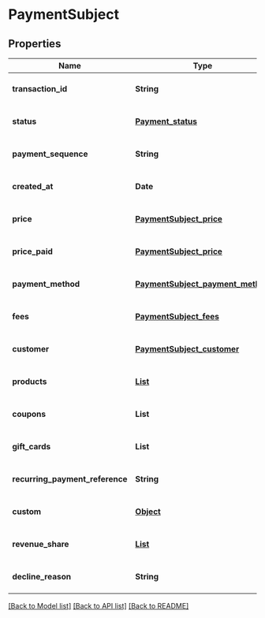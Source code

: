 # PaymentSubject
## Properties

| Name | Type | Description | Notes |
|------------ | ------------- | ------------- | -------------|
| **transaction\_id** | **String** |  | [optional] [default to null] |
| **status** | [**Payment_status**](Payment_status.md) |  | [optional] [default to null] |
| **payment\_sequence** | **String** |  | [optional] [default to null] |
| **created\_at** | **Date** |  | [optional] [default to null] |
| **price** | [**PaymentSubject_price**](PaymentSubject_price.md) |  | [optional] [default to null] |
| **price\_paid** | [**PaymentSubject_price**](PaymentSubject_price.md) |  | [optional] [default to null] |
| **payment\_method** | [**PaymentSubject_payment_method**](PaymentSubject_payment_method.md) |  | [optional] [default to null] |
| **fees** | [**PaymentSubject_fees**](PaymentSubject_fees.md) |  | [optional] [default to null] |
| **customer** | [**PaymentSubject_customer**](PaymentSubject_customer.md) |  | [optional] [default to null] |
| **products** | [**List**](PaymentSubject_products_inner.md) |  | [optional] [default to null] |
| **coupons** | **List** |  | [optional] [default to null] |
| **gift\_cards** | **List** |  | [optional] [default to null] |
| **recurring\_payment\_reference** | **String** |  | [optional] [default to null] |
| **custom** | [**Object**](.md) |  | [optional] [default to null] |
| **revenue\_share** | [**List**](RevenueShare.md) |  | [optional] [default to null] |
| **decline\_reason** | **String** |  | [optional] [default to null] |

[[Back to Model list]](../README.md#documentation-for-models) [[Back to API list]](../README.md#documentation-for-api-endpoints) [[Back to README]](../README.md)

